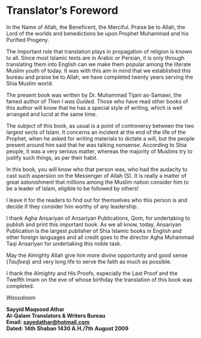 Translator’s Foreword
=====================

In the Name of Allah, the Beneficent, the Merciful. Praise be to Allah,
the Lord of the worlds and benedictions be upon Prophet Muhammad and his
Purified Progeny.

The Important role that translation plays in propagation of religion is
known to all. Since most Islamic texts are in Arabic or Persian, it is
only through translating them into English can we make them popular
among the literate Muslim youth of today. It was with this aim in mind
that we established this bureau and praise be to Allah, we have
completed twenty years serving the Shia Muslim world.

The present book was written by Dr. Muhammad Tijani as-Samawi, the famed
author of *Then I was Guided*. Those who have read other books of this
author will know that he has a special style of writing, which is well
arranged and lucid at the same time.

The subject of this book, as usual is a point of controversy between the
two largest sects of Islam. It concerns an incident at the end of the
life of the Prophet, when he asked for writing materials to dictate a
will, but the people present around him said that he was talking
nonsense. According to Shia people, it was a very serious matter,
whereas the majority of Muslims try to justify such things, as per their
habit.

In this book, you will know who that person was, who had the audacity to
cast such aspersion on the Messenger of Allah (S). It is really a matter
of great astonishment that millions among the Muslim nation consider him
to be a leader of Islam, eligible to be followed by others!

I leave it for the readers to find out for themselves who this person is
and decide if they consider him worthy of any leadership.

I thank Agha Ansariyan of Ansariyan Publications, Qom, for undertaking
to publish and print this important book. As we all know, today,
Ansariyan Publication is the largest publisher of Shia Islamic books in
English and other foreign languages and all credit goes to the director
Agha Muhammad Taqi Ansariyan for undertaking this noble task.

May the Almighty Allah give him more divine opportunity and good sense
(*Taufeeq*) and very long life to serve the faith as much as possible.

I thank the Almighty and His Proofs, especially the Last Proof and the
Twelfth Imam on the eve of whose birthday the translation of this book
was completed.

*Wassalaam*

**Sayyid Maqsood Athar**  
**Al-Qalam Translators & Writers Bureau**  
**Email:** **<sayedathar@hotmail.com>**  
**Dated: 14th** **Shaban 1430 A.H./7th** **August 2009**


